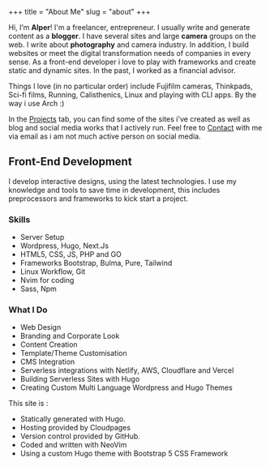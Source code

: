+++
title = "About Me"
slug = "about"
+++

Hi, I’m **Alper**! I'm a freelancer, entrepreneur. I usually write and generate content as a **blogger**. I have several sites and large **camera** groups on the web. I write about **photography** and camera industry. In addition, I build websites or meet the digital transformation needs of companies in every sense. As a front-end developer i love to play with frameworks and create static and dynamic sites. In the past, I worked as a financial advisor.

Things I love (in no particular order) include Fujifilm cameras, Thinkpads, Sci-fi films, Running, Calisthenics, Linux and playing with CLI apps. By the way i use Arch :)

In the [Projects](/projects) tab, you can find some of the sites i've created as well as blog and social media works that I actively run. Feel free to [Contact](/contact) with me via email as i am not much active person on social media.

## Front-End Development

I develop interactive designs, using the latest technologies. I use my knowledge and tools to save time in development, this includes preprocessors and frameworks to kick start a project.

### Skills

- Server Setup
- Wordpress, Hugo, Next.Js
- HTML5, CSS, JS, PHP and GO
- Frameworks Bootstrap, Bulma, Pure, Tailwind
- Linux Workflow, Git
- Nvim for coding
- Sass, Npm

### What I Do

- Web Design
- Branding and Corporate Look
- Content Creation
- Template/Theme Customisation
- CMS Integration
- Serverless integrations with Netlify, AWS, Cloudflare and Vercel
- Building Serverless Sites with Hugo
- Creating Custom Multi Language Wordpress and Hugo Themes


This site is :

- Statically generated with Hugo.
- Hosting provided by Cloudpages
- Version control provided by GitHub.
- Coded and written with NeoVim
- Using a custom Hugo theme with Bootstrap 5 CSS Framework
